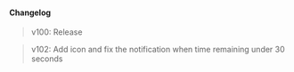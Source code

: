 #### Changelog

> v100: Release

> v102: Add icon and fix the notification when time remaining under 30 seconds

